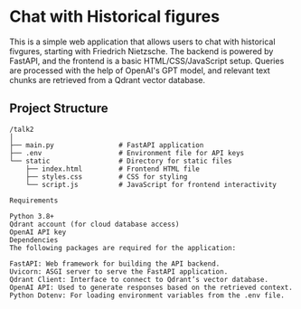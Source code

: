 # Chat with Historical figures

This is a simple web application that allows users to chat with historical fivgures, starting with Friedrich Nietzsche. The backend is powered by FastAPI, and the frontend is a basic HTML/CSS/JavaScript setup. Queries are processed with the help of OpenAI's GPT model, and relevant text chunks are retrieved from a Qdrant vector database.

## Project Structure

```plaintext
/talk2
│
├── main.py                # FastAPI application
├── .env                   # Environment file for API keys
└── static                 # Directory for static files
    ├── index.html         # Frontend HTML file
    ├── styles.css         # CSS for styling
    └── script.js          # JavaScript for frontend interactivity

Requirements

Python 3.8+
Qdrant account (for cloud database access)
OpenAI API key
Dependencies
The following packages are required for the application:

FastAPI: Web framework for building the API backend.
Uvicorn: ASGI server to serve the FastAPI application.
Qdrant Client: Interface to connect to Qdrant’s vector database.
OpenAI API: Used to generate responses based on the retrieved context.
Python Dotenv: For loading environment variables from the .env file.
